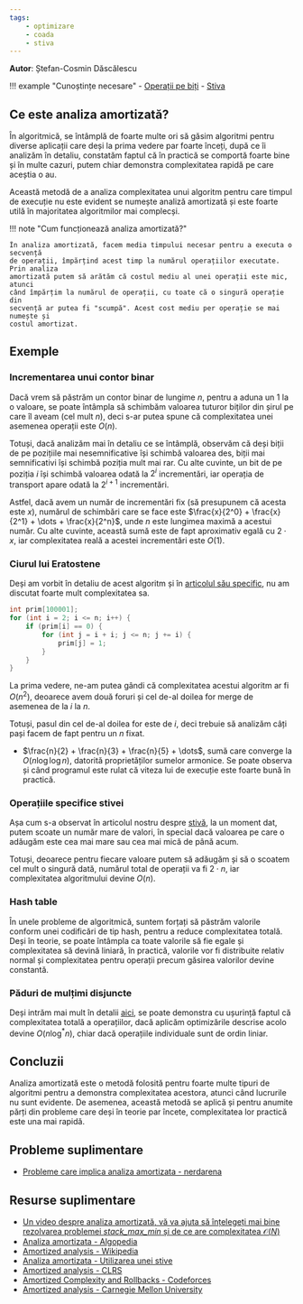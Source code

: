 ```yaml
---
tags:
    - optimizare
    - coada
    - stiva
---
```


**Autor**: Ștefan-Cosmin Dăscălescu

!!! example "Cunoștințe necesare"
    - [Operații pe biți](https://edu.roalgo.ro/mediu/bitwise-ops/)
    - [Stiva](https://edu.roalgo.ro/mediu/stack/)

## Ce este analiza amortizată?

În algoritmică, se întâmplă de foarte multe ori să găsim algoritmi pentru
diverse aplicații care deși la prima vedere par foarte înceți, după ce îi
analizăm în detaliu, constatăm faptul că în practică se comportă foarte bine și
în multe cazuri, putem chiar demonstra complexitatea rapidă pe care aceștia o
au.

Această metodă de a analiza complexitatea unui algoritm pentru care timpul de
execuție nu este evident se numește analiză amortizată și este foarte utilă în
majoritatea algoritmilor mai complecși.

!!! note "Cum funcționează analiza amortizată?"

    În analiza amortizată, facem media timpului necesar pentru a executa o secvență
    de operații, împărțind acest timp la numărul operațiilor executate. Prin analiza
    amortizată putem să arătăm că costul mediu al unei operații este mic, atunci
    când împărțim la numărul de operații, cu toate că o singură operație din
    secvență ar putea fi "scumpă". Acest cost mediu per operație se mai numește și
    costul amortizat.

## Exemple

### Incrementarea unui contor binar

Dacă vrem să păstrăm un contor binar de lungime $n$, pentru a aduna un $1$ la o
valoare, se poate întâmpla să schimbăm valoarea tuturor biților din șirul pe
care îl aveam (cel mult $n$), deci s-ar putea spune că complexitatea unei
asemenea operații este $O(n)$.

Totuși, dacă analizăm mai în detaliu ce se întâmplă, observăm că deși biții de
pe pozițiile mai nesemnificative își schimbă valoarea des, biții mai
semnificativi își schimbă poziția mult mai rar. Cu alte cuvinte, un bit de pe
poziția $i$ își schimbă valoarea odată la $2^i$ incrementări, iar operația de
transport apare odată la $2^{i+1}$ incrementări.

Astfel, dacă avem un număr de incrementări fix (să presupunem că acesta este
$x$), numărul de schimbări care se face este $\frac{x}{2^0} + \frac{x}{2^1} +
\dots + \frac{x}{2^n}$, unde $n$ este lungimea maximă a acestui număr. Cu alte
cuvinte, această sumă este de fapt aproximativ egală cu $2 \cdot x$, iar
complexitatea reală a acestei incrementări este $O(1)$.

### Ciurul lui Eratostene

Deși am vorbit în detaliu de acest algoritm și în [articolul său
specific](https://edu.roalgo.ro/usor/sieve/), nu am discutat foarte mult
complexitatea sa.

```cpp
int prim[100001];
for (int i = 2; i <= n; i++) {
    if (prim[i] == 0) {
        for (int j = i + i; j <= n; j += i) {
            prim[j] = 1;
        }
    }
}
```

La prima vedere, ne-am putea gândi că complexitatea acestui algoritm ar fi
$O(n^2)$, deoarece avem două foruri și cel de-al doilea for merge de asemenea de
la $i$ la $n$.

Totuși, pasul din cel de-al doilea for este de $i$, deci trebuie să analizăm
câți pași facem de fapt pentru un $n$ fixat.

- $\frac{n}{2} + \frac{n}{3} + \frac{n}{5} + \dots$, sumă care converge la $O(n
  \log \log n)$, datorită proprietăților sumelor armonice. Se poate observa și
  când programul este rulat că viteza lui de execuție este foarte bună în
  practică.

### Operațiile specifice stivei

Așa cum s-a observat în articolul nostru despre
[stivă](https://edu.roalgo.ro/usor/sieve/), la un moment dat, putem scoate un
număr mare de valori, în special dacă valoarea pe care o adăugăm este cea mai
mare sau cea mai mică de până acum.

Totuși, deoarece pentru fiecare valoare putem să adăugăm și să o scoatem cel
mult o singură dată, numărul total de operații va fi $2 \cdot n$, iar
complexitatea algoritmului devine $O(n)$.

### Hash table

În unele probleme de algoritmică, suntem forțați să păstrăm valorile conform
unei codificări de tip hash, pentru a reduce complexitatea totală. Deși în
teorie, se poate întâmpla ca toate valorile să fie egale și complexitatea să
devină liniară, în practică, valorile vor fi distribuite relativ normal și
complexitatea pentru operații precum găsirea valorilor devine constantă.

### Păduri de mulțimi disjuncte

Deși intrăm mai mult în detalii [aici](https://edu.roalgo.ro/mediu/dsu/), se
poate demonstra cu ușurință faptul că complexitatea totală a operațiilor, dacă
aplicăm optimizările descrise acolo devine $O(n \log^{*} n)$, chiar dacă
operațiile individuale sunt de ordin liniar.

## Concluzii

Analiza amortizată este o metodă folosită pentru foarte multe tipuri de
algoritmi pentru a demonstra complexitatea acestora, atunci când lucrurile nu
sunt evidente. De asemenea, această metodă se aplică și pentru anumite părți din
probleme care deși în teorie par încete, complexitatea lor practică este una mai
rapidă.

## Probleme suplimentare

- [Probleme care implica analiza amortizata -
  nerdarena](https://www.nerdarena.ro/cauta-probleme?tag_ids=11)

## Resurse suplimentare

- [Un video despre analiza amortizată, vă va ajuta să înțelegeți mai bine
  rezolvarea problemei *stack_max_min* și de ce are complexitatea
  $\mathcal{O}(N)$](https://www.youtube.com/watch?v=T7W5E-5mljc)
- [Analiza amortizata -
  Algopedia](https://www.algopedia.ro/wiki/index.php/Clasa_VII/VIII_lec%C8%9Bia_9_-_18_nov_2014#Analiz%C4%83_amortizat%C4%83)
- [Amortized analysis -
  Wikipedia](https://en.wikipedia.org/wiki/Amortized_analysis)
- [Analiza amortizata - Utilizarea unei
  stive](https://revista.infobits.ro/2021/08/31/analiza-amortizata-utilizarea-unei-stive/)
- [Amortized analysis -
  CLRS](https://ocw.mit.edu/courses/6-046j-design-and-analysis-of-algorithms-spring-2012/83b82d45beb3776da72b7f3e1b3f42df_MIT6_046JS12_lec11.pdf)
- [Amortized Complexity and Rollbacks -
  Codeforces](https://codeforces.com/blog/entry/58528)
- [Amortized analysis - Carnegie Mellon
  University](https://www.cs.cmu.edu/afs/cs/academic/class/15451-s07/www/lecture_notes/lect0206.pdf)
